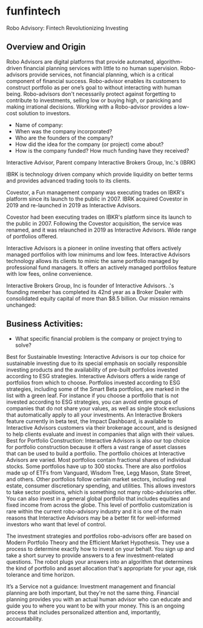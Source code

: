 # funfintech
Robo Advisory: Fintech Revolutionizing Investing 

## Overview and Origin
Robo Advisors are digital platforms that provide automated, algorithm-driven financial planning services with little to no human supervision. Robo-advisors provide services, not financial planning, which is a critical component of financial success. Robo-advisor enables its customers to construct portfolio as per one’s goal to without interacting with human being. Robo-advisors don't necessarily protect against forgetting to contribute to investments, selling low or buying high, or panicking and making irrational decisions.
Working with a Robo-advisor provides a low-cost solution to investors. 

* Name of company: 
* When was the company incorporated?
* Who are the founders of the company?
* How did the idea for the company (or project) come about?
* How is the company funded? How much funding have they received?

Interactive Advisor, Parent company Interactive Brokers Group, Inc.'s (IBRK)

IBRK is technology driven company which provide liquidity on better terms and provides advanced trading tools to its clients. 

Covestor, a Fun management company was executing trades on IBKR's platform since its launch to the public in 2007. IBRK acquired Covestor in 2019 and re-launched in 2019 as Interactive Advisors. 

Covestor had been executing trades on IBKR's platform since its launch to the public in 2007. Following the Covestor acquisition, the service was renamed, and it was relaunched in 2019 as Interactive Advisors. Wide range of portfolios offered.

Interactive Advisors is a pioneer in online investing that offers actively managed portfolios with low minimums and low fees. Interactive Advisors technology allows its clients to mimic the same portfolio managed by professional fund managers. It offers an actively managed portfolios feature with low fees, online convenience. 


Interactive Brokers Group, Inc is founder of Interactive Advisors. .'s founding member has completed its 42nd year as a Broker Dealer with consolidated equity capital of more than $8.5 billion. Our mission remains unchanged:





## Business Activities:

* What specific financial problem is the company or project trying to solve?

Best for Sustainable Investing: Interactive Advisors is our top choice for sustainable investing due to its special emphasis on socially responsible investing products and the availability of pre-built portfolios invested according to ESG strategies.
Interactive Advisors offers a wide range of portfolios from which to choose. Portfolios invested according to ESG strategies, including some of the Smart Beta portfolios, are marked in the list with a green leaf.
For instance if you choose a portfolio that is not invested according to ESG strategies, you can avoid entire groups of companies that do not share your values, as well as single stock exclusions that automatically apply to all your investments. An Interactive Brokers feature currently in beta test, the Impact Dashboard, is available to Interactive Advisors customers via their brokerage account, and is designed to help clients evaluate and invest in companies that align with their values. 
Best for Portfolio Construction: Interactive Advisors is also our top choice for portfolio construction because it offers a vast range of asset classes that can be used to build a portfolio.
The portfolio choices at Interactive Advisors are varied. Most portfolios contain fractional shares of individual stocks. Some portfolios have up to 300 stocks. There are also portfolios made up of ETFs from Vanguard, Wisdom Tree, Legg Mason, State Street, and others. Other portfolios follow certain market sectors, including real estate, consumer discretionary spending, and utilities. This allows investors to take sector positions, which is something not many robo-advisories offer. You can also invest in a general global portfolio that includes equities and fixed income from across the globe. This level of portfolio customization is rare within the current robo-advisory industry and it is one of the main reasons that Interactive Advisors may be a better fit for well-informed investors who want that level of control.

The investment strategies and portfolios robo-advisors offer are based on Modern Portfolio Theory and the Efficient Market Hypothesis. They use a process to determine exactly how to invest on your behalf. You sign up and take a short survey to provide answers to a few investment-related questions. The robot plugs your answers into an algorithm that determines the kind of portfolio and asset allocation that's appropriate for your age, risk tolerance and time horizon.

It’s a Service not a guidance: Investment management and financial planning are both important, but they're not the same thing. Financial planning provides you with an actual human advisor who can educate and guide you to where you want to be with your money. This is an ongoing process that includes personalized attention and, importantly, accountability.
